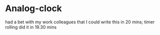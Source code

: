 Analog-clock
============

had a bet with my work colleagues that I could write this in 20 mins; timer rolling did it in 19.30 mins 
